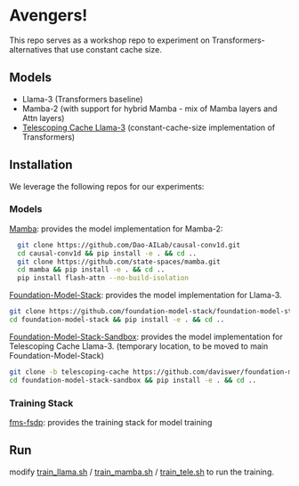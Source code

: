 # Avengers!

This repo serves as a workshop repo to experiment on Transformers-alternatives that 
use constant cache size.

## Models

- Llama-3 (Transformers baseline)
- Mamba-2 (with support for hybrid Mamba - mix of Mamba layers and Attn layers)
- [Telescoping Cache Llama-3](docs/telescoping-cache.md) (constant-cache-size implementation of Transformers)

## Installation

We leverage the following repos for our experiments:

### Models
[Mamba](https://github.com/state-spaces/mamba): provides the model implementation for Mamba-2:
```bash
  git clone https://github.com/Dao-AILab/causal-conv1d.git
  cd causal-conv1d && pip install -e . && cd ..
  git clone https://github.com/state-spaces/mamba.git
  cd mamba && pip install -e . && cd ..
  pip install flash-attn --no-build-isolation
```
[Foundation-Model-Stack](https://github.com/foundation-model-stack/foundation-model-stack): 
provides the model implementation for Llama-3.
```bash
git clone https://github.com/foundation-model-stack/foundation-model-stack.git
cd foundation-model-stack && pip install -e . && cd ..
```
[Foundation-Model-Stack-Sandbox](https://github.com/daviswer/foundation-model-stack-sandbox):
provides the model implementation for Telescoping Cache Llama-3. (temporary location,
to be moved to main Foundation-Model-Stack)
```bash
git clone -b telescoping-cache https://github.com/daviswer/foundation-model-stack-sandbox.git
cd foundation-model-stack-sandbox && pip install -e . && cd ..
```

### Training Stack
[fms-fsdp](https://github.com/foundation-model-stack/fms-fsdp): provides the training stack
for model training


## Run

modify [train_llama.sh](train_llama.sh) / [train_mamba.sh](train_mamba.sh) / 
[train_tele.sh](train_tele.sh) to run the training.
